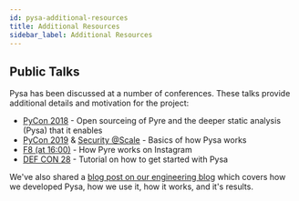```yaml
---
id: pysa-additional-resources
title: Additional Resources
sidebar_label: Additional Resources
---
```


## Public Talks

Pysa has been discussed at a number of conferences. These talks provide
additional details and motivation for the project:

- [PyCon 2018](https://www.youtube.com/watch?v=hWV8t494N88) - Open sourceing of
  Pyre and the deeper static analysis (Pysa) that it enables
- [PyCon 2019](https://www.youtube.com/watch?v=ZplZ8ZBwu0Q) & [Security
  @Scale](https://www.facebook.com/atscaleevents/videos/494471881397184) -
  Basics of how Pysa works
- [F8 (at
  16:00)](https://developers.facebook.com/videos/2019/facebook-loves-python-and-python-loves-facebook/) -
  How Pyre works on Instagram
- [DEF CON 28](https://www.youtube.com/watch?v=8I3zlvtpOww) - Tutorial on how to
  get started with Pysa

We've also shared a [blog post on our engineering
blog](https://engineering.fb.com/security/pysa/) which covers how we developed
Pysa, how we use it, how it works, and it's results.

